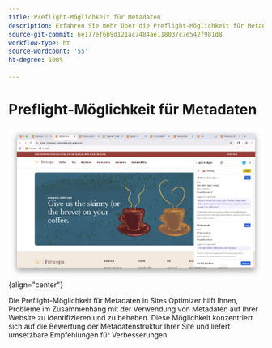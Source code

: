 ```yaml
---
title: Preflight-Möglichkeit für Metadaten
description: Erfahren Sie mehr über die Preflight-Möglichkeit für Metadaten in Sites Optimizer.
source-git-commit: 6e177ef6b9d121ac7484ae118037c7e542f981d8
workflow-type: ht
source-wordcount: '55'
ht-degree: 100%

---
```



# Preflight-Möglichkeit für Metadaten

![Preflight-Möglichkeit für Metadaten](./assets/metadata/hero.png){align="center"}

Die Preflight-Möglichkeit für Metadaten in Sites Optimizer hilft Ihnen, Probleme im Zusammenhang mit der Verwendung von Metadaten auf Ihrer Website zu identifizieren und zu beheben. Diese Möglichkeit konzentriert sich auf die Bewertung der Metadatenstruktur Ihrer Site und liefert umsetzbare Empfehlungen für Verbesserungen.